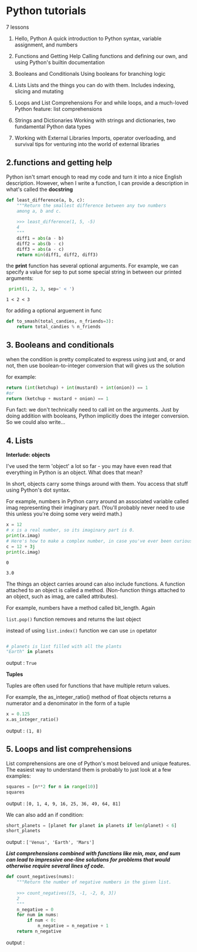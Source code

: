 # Python tutorials
 7 lessons
 

1. Hello, Python
A quick introduction to Python syntax, variable assignment, and numbers

2. Functions and Getting Help
 Calling functions and defining our own, and using Python's builtin documentation

3. Booleans and Conditionals
Using booleans for branching logic

4. Lists
Lists and the things you can do with them. Includes indexing, slicing and mutating

5. Loops and List Comprehensions
For and while loops, and a much-loved Python feature: list comprehensions

6. Strings and Dictionaries
Working with strings and dictionaries, two fundamental Python data types

7. Working with External Libraries
Imports, operator overloading, and survival tips for venturing into the world of external libraries


## 2.functions and getting help

Python isn't smart enough to read my code and turn it into a nice English description. However, when I write a function, I can provide a description in what's called the **docstring**

```python
def least_difference(a, b, c):
    """Return the smallest difference between any two numbers
    among a, b and c.
    
    >>> least_difference(1, 5, -5)
    4
    """
    diff1 = abs(a - b)
    diff2 = abs(b - c)
    diff3 = abs(a - c)
    return min(diff1, diff2, diff3)
```

 the **print** function has several optional arguments. For example, we can specify a value for sep to put some special string in between our printed arguments:
 
 
 
```python
 print(1, 2, 3, sep=' < ')
```

` 1 < 2 < 3 `


for adding a optional arguement in func

```python
def to_smash(total_candies, n_friends=3):
    return total_candies % n_friends
```

## 3. Booleans and conditionals

when the condition is pretty complicated to express using just and, or and not, then use boolean-to-integer conversion that will  gives us the solution 

for example:

```python
return (int(ketchup) + int(mustard) + int(onion)) == 1
#or
return (ketchup + mustard + onion) == 1

```

Fun fact: we don't technically need to call int on the arguments. Just by doing addition with booleans, Python implicitly does the integer conversion. So we could also write...

## 4. Lists


**Interlude: objects**

I've used the term 'object' a lot so far - you may have even read that everything in Python is an object. What does that mean?

In short, objects carry some things around with them. You access that stuff using Python's dot syntax.

For example, numbers in Python carry around an associated variable called imag representing their imaginary part. (You'll probably never need to use this unless you're doing some very weird math.)

```python
x = 12
# x is a real number, so its imaginary part is 0.
print(x.imag)
# Here's how to make a complex number, in case you've ever been curious:
c = 12 + 3j
print(c.imag)
```
`0`

`3.0`

The things an object carries around can also include functions. A function attached to an object is called a method. (Non-function things attached to an object, such as imag, are called attributes).

For example, numbers have a method called bit_length. Again


`list.pop()` function removes and returns the last object


instead of using `list.index()` function we can use `in` opetator

```python

# planets is list filled with all the plants
"Earth" in planets
```
output : `True`

**Tuples**

Tuples are often used for functions that have multiple return values.

For example, the as_integer_ratio() method of float objects returns a numerator and a denominator in the form of a tuple

```python
x = 0.125
x.as_integer_ratio()
```
output : `(1, 8)`

## 5. Loops and list comprehensions

List comprehensions are one of Python's most beloved and unique features. The easiest way to understand them is probably to just look at a few examples:

```python
squares = [n**2 for n in range(10)]
squares
```
output : `[0, 1, 4, 9, 16, 25, 36, 49, 64, 81]`

We can also add an if condition:
```python
short_planets = [planet for planet in planets if len(planet) < 6]
short_planets
```
output : `['Venus', 'Earth', 'Mars']`

***List comprehensions combined with functions like min, max, and sum can lead to impressive one-line solutions for problems that would otherwise require several lines of code.***

```python
def count_negatives(nums):
    """Return the number of negative numbers in the given list.
    
    >>> count_negatives([5, -1, -2, 0, 3])
    2
    """
    n_negative = 0
    for num in nums:
        if num < 0:
            n_negative = n_negative + 1
    return n_negative
```
output : 
